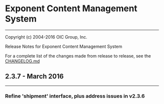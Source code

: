 # Exponent Content Management System

----------

Copyright (c) 2004-2016 OIC Group, Inc.

Release Notes for Exponent Content Management System

For a complete list of the changes made from release to release, see the [CHANGELOG.md](CHANGELOG.md)

## 2.3.7 - March 2016

----------

### Refine 'shipment' interface, plus address issues in v2.3.6